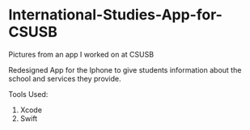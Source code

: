 # International-Studies-App-for-CSUSB
Pictures from an app I worked on at CSUSB

Redesigned App for the Iphone to give students information about the school and services they provide.

Tools Used: 
1. Xcode
2. Swift
